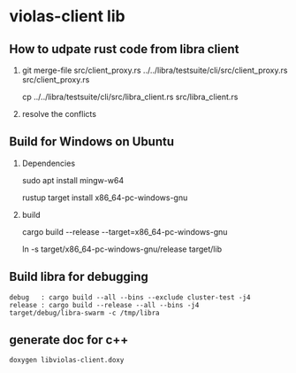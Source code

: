 # violas-client lib

## How to udpate rust code from libra client

1. git merge-file src/client_proxy.rs ../../libra/testsuite/cli/src/client_proxy.rs src/client_proxy.rs
   
    cp ../../libra/testsuite/cli/src/libra_client.rs src/libra_client.rs


2. resolve the conflicts

## Build for Windows on Ubuntu
1. Dependencies

   sudo apt install mingw-w64

   rustup target install x86_64-pc-windows-gnu

2. build

   cargo build --release --target=x86_64-pc-windows-gnu

   ln -s target/x86_64-pc-windows-gnu/release target/lib


## Build libra for debugging
```
debug   : cargo build --all --bins --exclude cluster-test -j4
release : cargo build --release --all --bins -j4
target/debug/libra-swarm -c /tmp/libra
``` 

## generate doc for c++
```
doxygen libviolas-client.doxy
```